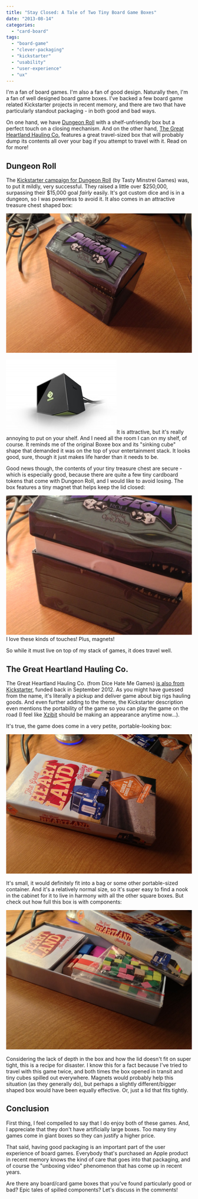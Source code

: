 ```yaml
---
title: "Stay Closed: A Tale of Two Tiny Board Game Boxes"
date: "2013-08-14"
categories: 
  - "card-board"
tags: 
  - "board-game"
  - "clever-packaging"
  - "kickstarter"
  - "usability"
  - "user-experience"
  - "ux"
---
```


I'm a fan of board games. I'm also a fan of good design. Naturally then, I'm a fan of well designed board game boxes. I've backed a few board game related Kickstarter projects in recent memory, and there are two that have particularly standout packaging - in both good and bad ways.

On one hand, we have [Dungeon Roll](http://boardgamegeek.com/boardgame/138788/dungeon-roll) with a shelf-unfriendly box but a perfect touch on a closing mechanism. And on the other hand, [The Great Heartland Hauling Co.](http://boardgamegeek.com/boardgame/111417/the-great-heartland-hauling-co) features a great travel-sized box that will probably dump its contents all over your bag if you attempt to travel with it. Read on for more!

## Dungeon Roll

The [Kickstarter campaign for Dungeon Roll](http://www.kickstarter.com/projects/michaelmindes/dungeon-roll-a-dicey-dungeon-delve) (by Tasty Minstrel Games) was, to put it mildly, very successful. They raised a little over $250,000, surpassing their $15,000 goal _fairly_ easily. It's got custom dice and is in a dungeon, so I was powerless to avoid it. It also comes in an attractive treasure chest shaped box:

[![dungeon roll box](images/IMG_2020-e1376445033102-1024x768.jpg)](http://www.thatgamesux.com/wp-content/uploads/2013/08/IMG_2020.jpg)

[![boxee-box-front](images/boxee-box-front-300x203.jpg)](http://www.thatgamesux.com/wp-content/uploads/2013/08/boxee-box-front.jpg)It is attractive, but it's really annoying to put on your shelf. And I need all the room I can on my shelf, of course. It reminds me of the original Boxee box and its "sinking cube" shape that demanded it was on the top of your entertainment stack. It looks good, sure, though it just makes life harder than it needs to be.

Good news though, the contents of your tiny treasure chest are secure - which is especially good, because there are quite a few tiny cardboard tokens that come with Dungeon Roll, and I would like to avoid losing. The box features a tiny magnet that helps keep the lid closed:

[![IMG_2022](images/IMG_2022-e1376445062795-1024x768.jpg)](http://www.thatgamesux.com/wp-content/uploads/2013/08/IMG_2022.jpg)I love these kinds of touches! Plus, magnets!

So while it must live on top of my stack of games, it does travel well.

## The Great Heartland Hauling Co.

The Great Heartland Hauling Co. (from Dice Hate Me Games) [is also from Kickstarter](http://www.kickstarter.com/projects/dicehateme/the-great-heartland-hauling-co-a-card-game-for-2-4), funded back in September 2012. As you might have guessed from the name, it's literally a pickup and deliver game about big rigs hauling goods. And even further adding to the theme, the Kickstarter description even mentions the portability of the game so you can play the game on the road (I feel like [Xzibit](http://knowyourmeme.com/memes/xzibit-yo-dawg) should be making an appearance anytime now...).

It's true, the game does come in a very petite, portable-looking box:

[![the great heartland hauling co box](images/IMG_2026-e1376446150903-1024x768.jpg)](http://www.thatgamesux.com/wp-content/uploads/2013/08/IMG_2026-e1376446150903.jpg)

It's small, it would definitely fit into a bag or some other portable-sized container. And it's a relatively normal size, so it's super easy to find a nook in the cabinet for it to live in harmony with all the other square boxes. But check out how full this box is with components:

[![IMG_2028](images/IMG_2028-e1376446127898-1024x768.jpg)](http://www.thatgamesux.com/wp-content/uploads/2013/08/IMG_2028.jpg)

Considering the lack of depth in the box and how the lid doesn't fit on super tight, this is a recipe for disaster. I know this for a fact because I've tried to travel with this game twice, and both times the box opened in transit and tiny cubes spilled out everywhere. Magnets would probably help this situation (as they generally do), but perhaps a slightly different/bigger shaped box would have been equally effective. Or, just a lid that fits tightly.

## Conclusion

First thing, I feel compelled to say that I do enjoy both of these games. And, I appreciate that they don't have artificially large boxes. Too many tiny games come in giant boxes so they can justify a higher price.

That said, having good packaging is an important part of the user experience of board games. Everybody that's purchased an Apple product in recent memory knows the kind of care that goes into that packaging, and of course the "unboxing video" phenomenon that has come up in recent years.

Are there any board/card game boxes that you've found particularly good or bad? Epic tales of spilled components? Let's discuss in the comments!
